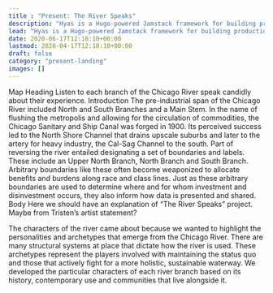 ```yaml
---
title : "Present: The River Speaks"
description: "Hyas is a Hugo-powered Jamstack framework for building production-ready websites faster."
lead: "Hyas is a Hugo-powered Jamstack framework for building production-ready websites faster."
date: 2020-06-17T12:18:10+00:00
lastmod: 2020-04-17T12:18:10+00:00
draft: false
category: "present-landing"
images: []
---
```

Map Heading
Listen to each branch of the Chicago River speak candidly about their experience.
Introduction
The pre-industrial span of the Chicago River included North and South Branches and a Main Stem. In the name of flushing the metropolis and allowing for the circulation of commodities, the Chicago Sanitary and Ship Canal was forged in 1900. Its perceived success led to the North Shore Channel that drains upscale suburbs and later to the artery for heavy industry, the Cal-Sag Channel to the south. Part of reversing the river entailed designating a set of boundaries and labels. These include an Upper North Branch, North Branch and South Branch. Arbitrary boundaries like these often become weaponized to allocate benefits and burdens along race and class lines. Just as these arbitrary boundaries are used to determine where and for whom investment and disinvestment occurs, they also inform how data is presented and shared.
Body
Here we should have an explanation of “The River Speaks” project.  Maybe from Tristen’s artist statement?

The characters of the river came about because we wanted to highlight the personalities and archetypes that emerge from the Chicago River. There are many structural systems at place that dictate how the river is used. These archetypes represent the players involved with maintaining the status quo and those that actively fight for a more holistic, sustainable waterway. We developed the particular characters of each river branch based on its history, contemporary use and communities that live alongside it.
